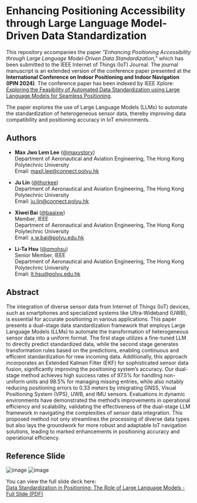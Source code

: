 # Enhancing Positioning Accessibility through Large Language Model-Driven Data Standardization

This repository accompanies the paper *"Enhancing Positioning Accessibility through Large Language Model-Driven Data Standardization,"* which has been submitted to the IEEE Internet of Things (IoT) Journal. The journal manuscript is an extended version of the conference paper presented at the **International Conference on Indoor Positioning and Indoor Navigation (IPIN 2024)**. The conference paper has been indexed by IEEE Xplore: [Exploring the Feasibility of Automated Data Standardization using Large Language Models for Seamless Positioning](https://ieeexplore.ieee.org/abstract/document/10786123).

The paper explores the use of Large Language Models (LLMs) to automate the standardization of heterogeneous sensor data, thereby improving data compatibility and positioning accuracy in IoT environments.

## Authors

- **Max Jwo Lem Lee** ([@maxystory](https://github.com/maxystory))  
  Department of Aeronautical and Aviation Engineering, The Hong Kong Polytechnic University  
  Email: [maxjl.lee@connect.polyu.hk](mailto:maxjl.lee@connect.polyu.hk)

- **Ju Lin** ([@thorkee](https://github.com/thorkee))  
  Department of Aeronautical and Aviation Engineering, The Hong Kong Polytechnic University  
  Email: [ju.lin@connect.polyu.hk](mailto:ju.lin@connect.polyu.hk)

- **Xiwei Bai** ([@baaixw](https://github.com/baaixw))  
  Member, IEEE  
  Department of Aeronautical and Aviation Engineering, The Hong Kong Polytechnic University  
  Email: [x.w.bai@polyu.edu.hk](mailto:x.w.bai@polyu.edu.hk)

- **Li-Ta Hsu** ([@qmohsu](https://github.com/qmohsu))  
  Senior Member, IEEE  
  Department of Aeronautical and Aviation Engineering, The Hong Kong Polytechnic University  
  Email: [lt.hsu@polyu.edu.hk](mailto:lt.hsu@polyu.edu.hk)

## Abstract

The integration of diverse sensor data from Internet of Things (IoT) devices, such as smartphones and specialized systems like Ultra-Wideband (UWB), is essential for accurate positioning in various applications. This paper presents a dual-stage data standardization framework that employs Large Language Models (LLMs) to automate the transformation of heterogeneous sensor data into a uniform format. The first stage utilizes a fine-tuned LLM to directly predict standardized data, while the second stage generates transformation rules based on the predictions, enabling continuous and efficient standardization for new incoming data. Additionally, this approach incorporates an Extended Kalman Filter (EKF) for sophisticated sensor data fusion, significantly improving the positioning system’s accuracy. Our dual-stage method achieves high success rates of 97.5% for handling non-uniform units and 98.5% for managing missing entries, while also notably reducing positioning errors to 0.33 meters by integrating GNSS, Visual Positioning System (VPS), UWB, and IMU sensors. Evaluations in dynamic environments have demonstrated the method’s improvements in operational efficiency and scalability, validating the effectiveness of the dual-stage LLM framework in navigating the complexities of sensor data integration. This proposed method not only streamlines the processing of diverse data types but also lays the groundwork for more robust and adaptable IoT navigation solutions, leading to marked enhancements in positioning accuracy and operational efficiency.

## Reference Slide

![image](https://github.com/user-attachments/assets/24311f4e-27de-4f1c-98ab-e0566e45a47a)
![image](https://github.com/user-attachments/assets/5b5049e9-1192-4a8c-bdfa-619cafea7aea)


You can view the full slide deck here:  
[Data Standardization in Positioning: The Role of Large Language Models - Full Slide (PDF)](./Reference%20Slide_Data%20Standardization%20in%20Positioning%20The%20Role%20of%20Large%20Language%20Models.pdf)
